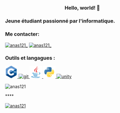 <h3 align="center">Hello, world! 👋</h3>

<h3 align="left">Jeune étudiant passionné par l'informatique.</h3>
<h3 align="left">Me contacter:</h3>
<p align="left">
<a href="https://www.leetcode.com/anas121_" target="blank"><img align="center" src="https://raw.githubusercontent.com/rahuldkjain/github-profile-readme-generator/master/src/images/icons/Social/leet-code.svg" alt="anas121_" height="30" width="40" /></a>
<a href="https://discord.gg/anas121_" target="blank"><img align="center" src="https://raw.githubusercontent.com/rahuldkjain/github-profile-readme-generator/master/src/images/icons/Social/discord.svg" alt="anas121_" height="30" width="40" /></a>
</p>

<h3 align="left">Outils et langagues :</h3>
<p align="left"> <a href="https://www.w3schools.com/cpp/" target="_blank" rel="noreferrer"> <img src="https://raw.githubusercontent.com/devicons/devicon/master/icons/cplusplus/cplusplus-original.svg" alt="cplusplus" width="40" height="40"/> </a> <a href="https://git-scm.com/" target="_blank" rel="noreferrer"> <img src="https://www.vectorlogo.zone/logos/git-scm/git-scm-icon.svg" alt="git" width="40" height="40"/> </a> <a href="https://www.java.com" target="_blank" rel="noreferrer"> <img src="https://raw.githubusercontent.com/devicons/devicon/master/icons/java/java-original.svg" alt="java" width="40" height="40"/> </a> <a href="https://www.python.org" target="_blank" rel="noreferrer"> <img src="https://raw.githubusercontent.com/devicons/devicon/master/icons/python/python-original.svg" alt="python" width="40" height="40"/> </a> <a href="https://unity.com/" target="_blank" rel="noreferrer"> <img src="https://www.vectorlogo.zone/logos/unity3d/unity3d-icon.svg" alt="unity" width="40" height="40"/> </a> </p>


<p><img align="center" src="https://github-readme-streak-stats.herokuapp.com/?user=anas121&" alt="anas121" /></p>****
<p><a href="https://ko-fi.com/anas121"> <img align="center" src="https://cdn.ko-fi.com/cdn/kofi3.png?v=3" height="50" width="210" alt="anas121" /></a></p><br><br>
